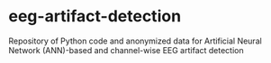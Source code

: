 # eeg-artifact-detection
Repository of Python code and anonymized data for Artificial Neural Network (ANN)-based and channel-wise EEG artifact detection
